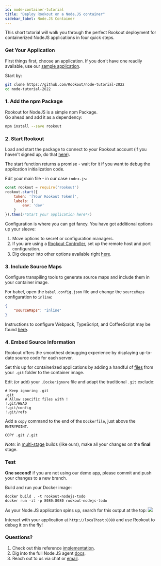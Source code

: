 ```yaml
---
id: node-container-tutorial
title: "Deploy Rookout on a Node.JS container"
sidebar_label: Node.JS Container
---
```


This short tutorial will walk you through the perfect Rookout deployment for containerized NodeJS applications in four quick steps.

### Get Your Application

First things first, choose an application.
If you don't have one readily available, use our [sample application](https://github.com/Rookout/node-tutorial-2022).  

Start by:
```bash
git clone https://github.com/Rookout/node-tutorial-2022
cd node-tutorial-2022
```

### 1. Add the npm Package

Rookout for NodeJS is a simple npm Package.  
Go ahead and add it as a dependency:
```bash
npm install --save rookout
```

### 2. Start Rookout

Load and start the package to connect to your Rookout account (if you haven't signed up, do that [here](https://app.rookout.com/#mode=signUp)).

The start function returns a promise - wait for it if you want to debug the application initialization code.

Edit your main file - in our case `index.js`:
```javascript
const rookout = require('rookout')
rookout.start({ 
    token: '[Your Rookout Token]',
    labels: {
        env: 'dev'
    }
}).then(/*Start your application here*/)
```
<div class="rookout-org-info"></div>

Configuration is where you can get fancy. You have got additional options up your sleeve:
1. Move options to secret or configuration managers.
2. If you are using a [Rookout Controller](etl-controller-intro), set up the remote host and port configuration.
3. Dig deeper into other options available right [here](node-setup#sdk-configuration).

### 3. Include Source Maps

Configure transpiling tools to generate source maps and include them in your container image.

For babel, open the `babel.config.json` file and change the `sourceMaps` configuration to `inline`:
```json
{
    "sourceMaps": "inline"
}
```

Instructions to configure Webpack, TypeScript, and CoffeeScript may be found [here](https://docs.rookout.com/docs/node-setup/#source-maps).

### 4. Embed Source Information

Rookout offers the smoothest debugging experience by displaying up-to-date source code for each server.

Set this up for containerized applications by adding a handful of [files](https://www.rookout.com/blog/embedding-source-code-version-information-in-docker-images/) from your `.git` folder to the container image.  

Edit (or add) your `.Dockerignore` file and adapt the traditional `.git` exclude:
```ignore
# Keep ignoring .git
.git
# Allow specific files with !
!.git/HEAD
!.git/config
!.git/refs
```

Add a `copy` command to the end of the `Dockerfile`, just above the `ENTRYPOINT`.
```docker
COPY .git /.git
```

*Note:* in [multi-stage](https://docs.docker.com/develop/develop-images/multistage-build/) builds (like ours), make all your changes on the **final** stage.

### Test

**One second!** if you are not using our demo app, please commit and push your changes to a new branch.

Build and run your Docker image:
```
docker build . -t rookout-nodejs-todo
docker run -it -p 8080:8080 rookout-nodejs-todo
```

As your Node.JS application spins up, search for this output at the top:
<img src="/img/screenshots/nodejs_success.png" />

Interact with your application at `http://localhost:8080` and use Rookout to debug it on the fly!

### Questions?

1. Check out this reference [implementation](https://github.com/Rookout/node-tutorial-2022/compare/configure-rookout).
2. Dig into the full Node.JS agent [docs](node-setup).
3. Reach out to us via chat or [email](mailto:support@rookout.com).
